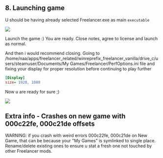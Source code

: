 ## 8. Launching game

U should be having already selected Freelancer.exe as main `executable`

![]({{.StaticRoot}}freelancer_vanilla/discovery_pick_launcher_executable.png)

Launch the game :) You are ready. Close notes, agree to license and launch as normal.

And then i would recommend closing. Going to /home/naa/apps/freelancer_related/winreprefix_freelancer_vanilla/drive_c/users/steamuser/Documents/My Games/Freelancer/PerfOptions.ini file and fixing your display for proper resolution before continuing to play further

```ini
[Display]
size= 1920, 1080
```

Now u are ready for sure ;)

![]({{.StaticRoot}}freelancer_vanilla/game_launch.png)


## Extra info - Crashes on new game with 000c22fe, 000c21de offsets

WARNING: if you crash with weird errors 000c22fe, 000c21de on New Game, that can be because your "My Games" is symlinked to single place. Rename/delete existing ones to ensure u stat a fresh one not touched by other Freelancer mods.
